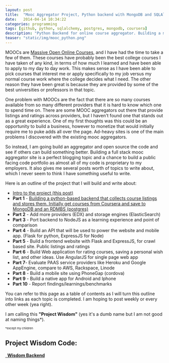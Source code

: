 ```yaml
---
layout: post
title:  "Mooc Aggregator Project, Python backend with MongoDB and SQLAlachemy"
date:   2014-04-14 10:34:22
categories: programming
tags: [github, python, sqlalchemy, postgres, mongodb, coursera]
description: "Python Backend for online course aggregator. Building a modular backend with Python that supports multiple course providers and storage engines. This is part 1 with support for coursera and a storage engine for mongodb and relational databases using SQLAlchemy."
teaser: "static/img/mooc_python.png"
---
```


MOOCs are [Massive Open Online Courses](http://en.wikipedia.org/wiki/Massive_open_online_course), and I have had the time to take a few of them. These courses have probably been the best college courses I have taken of any kind, in terms of how much I learned and have been able to apply to my day to day work.  This makes sense as I have been able to pick courses that interest me or apply specifically to my job versus my normal course work where the college decides what I need. The other reason they have been great is because they are provided by some of the best universities or professors in that topic.  

<!--more-->

One problem with MOOCs are the fact that there are so many courses available from so many different providers that it is hard to know which one to spend time on.  There are some MOOC aggregators out there that provide listings and ratings across providers, but I haven't found one that stands out as a great experience.  One of my first thoughts was this could be an opportunity to build a business, however to monetize that would initially require me to puke adds all over the page. Ad-heavy sites is one of the main problems I discovered with the existing mooc aggregators.

So instead, I am going build an aggregator and open source the code and see if others can build something better. Building a full stack mooc aggregator site is a perfect blogging topic and a chance to build a public facing code portfolio as almost all of my code is proprietary to my employers. It also gives me several posts worth of topics to write about, which I never seem to think I have something useful to write.

Here is an outline of the project that I will build and write about:

- [Intro to the project (this post)](/post/full_stack_mooc_application_intro/)
- **Part 1** - [Building a python-based backend that collects course listings and stores them. Initially get courses from Coursera and save to MongoDB and an RDMBS (postgres)](/post/mooc_aggregator_backend_with_python/)
- **Part 2** - Add more providers (EDX) and storage engines (ElasticSearch)
- **Part 3** - Port backend to NodeJS as a learning experience and point of comparison
- **Part 4** - Build an API that will be used to power the website and mobile app. (Flask for python, ExpressJS for Node)
- **Part 5** - Build a frontend website with Flask and ExpressJS, for crawl based site. Public listings and ratings
- **Part 6** - Build Web application for rating courses, saving a personal wish list, and other ideas. Use AngularJS for single page web app
- **Part 7**- Evaluate PAAS service providers like Heroku and Google AppEngine, compare to AWS, Rackspace, Linode
- **Part 8** - Build a mobile site using PhoneGap (cordova)
- **Part 9** - Build a native app for Android and Iphone
- **Part 10** - Report findings/learnings/benchmarks

You can refer to this page as a table of contents as I will turn this outline into links as each topic is completed.  I am hoping to post weekly or every other week (yea right). 

I am calling this **"Project Wisdom"** (yes it's a dumb name but I am not good at naming things*).

<span style="font-size: 7pt">*except my children</span>


## Project Wisdom Code:

**<a class="btn btn-large" href="http://www.github.com/brettdanger"><i class=" icon-github" target="_blank"></i>&nbsp;&nbsp;Wisdom Backend</a>**


